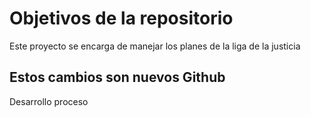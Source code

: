 # Objetivos de la repositorio

Este proyecto se encarga de manejar los planes de la liga de la justicia



## Estos cambios son nuevos Github
Desarrollo proceso

